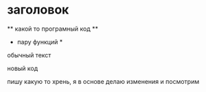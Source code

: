 # заголовок

** какой то програмный код **

* пару функций *

обычный текст

новый код

пишу какую то хрень, я в основе
делаю изменения и посмотрим 
